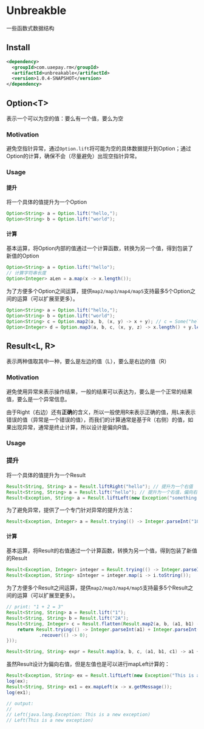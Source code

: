 # Unbreakble
一些函数式数据结构

## Install

```xml
<dependency>
  <groupId>com.uaepay.rm</groupId>
  <artifactId>unbreakable</artifactId>
  <version>1.0.4-SNAPSHOT</version>
</dependency>
```

## Option\<T>
表示一个可以为空的值：要么有一个值，要么为空

### Motivation
避免空指针异常，通过`Option.lift`将可能为空的具体数据提升到Option；通过Option的计算，确保不会（尽量避免）出现空指针异常。

### Usage
#### 提升
将一个具体的值提升为一个Option
```java
Option<String> a = Option.lift("hello,");
Option<String> b = Option.lift("world");
```
#### 计算
基本运算，将Option内部的值通过一个计算函数，转换为另一个值，得到包装了新值的Option
```java
Option<String> a = Option.lift("hello");
// 计算字符串长度
Option<Integer> aLen = a.map(x -> x.length());
```

为了方便多个Option之间运算，提供`map2/map3/map4/map5`支持最多5个Option之间的运算（可以扩展至更多）。
```java
Option<String> a = Option.lift("hello,");
Option<String> b = Option.lift("world");
Option<String> c = Option.map2(a, b, (x, y) -> x + y); // c = Some("hello,world");
Option<Integer> d = Option.map3(a, b, c, (x, y, z) -> x.length() + y.length() + z.length()); // d = Some(22)
```

## Result\<L, R>
表示两种值取其中一种，要么是左边的值（L），要么是右边的值（R）

### Motivation
避免使用异常来表示操作结果，一般的结果可以表达为，要么是一个正常的结果值，要么是一个异常信息。

由于Right（右边）还有**正确**的含义，所以一般使用R来表示正确的值，用L来表示错误的值（异常是一个错误的值），而我们的计算通常是基于R（右侧）的值，如果出现异常，通常是终止计算，所以设计是偏向R值。

### Usage
### 提升
将一个具体的值提升为一个Result
```java
Result<String, String> a = Result.liftRight("hello"); // 提升为一个右值
Result<String, String> a = Result.lift("hello"); // 提升为一个右值，偏向右侧设计，所有lift默认为提升为右值
Result<Exception, String> a = Result.liftLeft(new Exception("something unpredictable happened")); // 提升为一个左值
```

为了避免异常，提供了一个专门针对异常的提升方法：
```java
Result<Exception, Integer> a = Result.trying(() -> Integer.parseInt("10A")); // trying 内的计算不会抛出异常，如果出错，则返回的是Left值
```
#### 计算
基本运算，将Result的右值通过一个计算函数，转换为另一个值，得到包装了新值的Result
```java
Result<Exception, Integer> integer = Result.trying(() -> Integer.parseInt("1"));
Result<Exception, String> sInteger = integer.map(i -> i.toString());
```

为了方便多个Result之间运算，提供`map2/map3/map4/map5`支持最多5个Result之间的运算（可以扩展至更多）。
```java
// print: "1 + 2 = 3"
Result<String, String> a = Result.lift("1");
Result<String, String> b = Result.lift("2A");
Result<String, Integer> c = Result.flatten(Result.map2(a, b, (a1, b1) -> {
    return Result.trying(() -> Integer.parseInt(a1) + Integer.parseInt(b1)).mapLeft(x -> x.getMessage())
            .recover(() -> 0);
}));

Result<String, String> expr = Result.map3(a, b, c, (a1, b1, c1) -> a1 + " + " + b1 + " = " + c1);
```

虽然Result设计为偏向右值，但是左值也是可以进行mapLeft计算的：
```java
Result<Exception, String> ex = Result.liftLeft(new Exception("This is a new exception"));
log(ex);
Result<String, String> ex1 = ex.mapLeft(x -> x.getMessage());
log(ex1);

// output:
//
// Left(java.lang.Exception: This is a new exception)
// Left(This is a new exception)
```